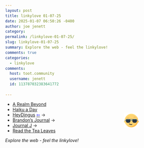 ```yaml
---
layout: post
title: 𝚕𝚒𝚗𝚔𝚢𝚕𝚘𝚟𝚎 𝟶𝟷-𝟶𝟽-𝟸𝟻
date: 2025-01-07 06:50:26 -0400
author: joe jenett
category: 
permalink: /linkylove-01-07-25/
slug: linkylove-01-07-25
summary: Explore the web - feel the linkylove!
comments: true
categories:
  - linkylove
comments:
  host: toot.community
  username: jenett
  id: 113787032383641772
  
---
```

<img src="/images/newguy.png" alt="" width="48" style="position:relative;float:right;margin:36px 75px 0 0;">
<ul class="linkylove">
	<li><a title="Cobalt" href="https://blazingcobaltx.neocities.org/">A Realm Beyond</a></li>
	<li><a title="Peter D" href="https://haikuhooligan.blogspot.com/">Haiku a Day</a></li>
	<li><a title="Jarrod Blundy" href="https://heydingus.net/">HeyDingus</a> <a title="source" href="https://linkage.lol/hey-dingus/"><span style="color:blue;">&#8678;</span></a> <span title="led to site shown below">&#8594;</span></li>
	<li><a title="Brandon" href="https://brandons-journal.com/">Brandon’s Journal</a> <span title="led to site shown below">&#8594;</span></li>
	<li><a title="Jatan Mehta" href="https://journal.jatan.space/">Journal J</a> <span title="led to site shown below">&#8594;</span></li>
	<li><a title="Nolan Lawson" href="https://nolanlawson.com/">Read the Tea Leaves</a></li>
</ul>
<em>Explore the web - feel the linkylove!</em>
<a style="display:none;" href="https://brid.gy/publish/mastodon"><small>(cross-posted to mastodon)</small></a>